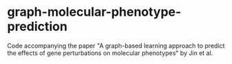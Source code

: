 # graph-molecular-phenotype-prediction
Code accompanying the paper "A graph-based learning approach to predict the effects of gene perturbations on molecular phenotypes" by Jin et al.
